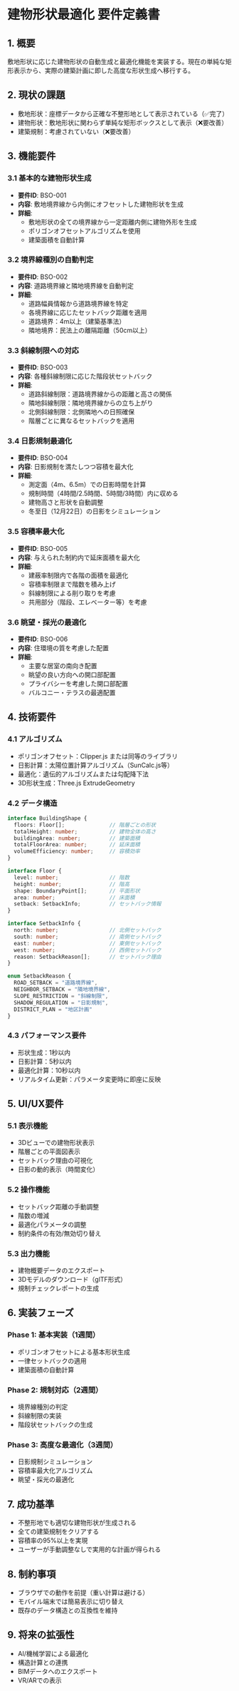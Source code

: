 # 建物形状最適化 要件定義書

## 1. 概要
敷地形状に応じた建物形状の自動生成と最適化機能を実装する。現在の単純な矩形表示から、実際の建築計画に即した高度な形状生成へ移行する。

## 2. 現状の課題
- 敷地形状：座標データから正確な不整形地として表示されている（✅完了）
- 建物形状：敷地形状に関わらず単純な矩形ボックスとして表示（❌要改善）
- 建築規制：考慮されていない（❌要改善）

## 3. 機能要件

### 3.1 基本的な建物形状生成
- **要件ID**: BSO-001
- **内容**: 敷地境界線から内側にオフセットした建物形状を生成
- **詳細**:
  - 敷地形状の全ての境界線から一定距離内側に建物外形を生成
  - ポリゴンオフセットアルゴリズムを使用
  - 建築面積を自動計算

### 3.2 境界線種別の自動判定
- **要件ID**: BSO-002
- **内容**: 道路境界線と隣地境界線を自動判定
- **詳細**:
  - 道路幅員情報から道路境界線を特定
  - 各境界線に応じたセットバック距離を適用
  - 道路境界：4m以上（建築基準法）
  - 隣地境界：民法上の離隔距離（50cm以上）

### 3.3 斜線制限への対応
- **要件ID**: BSO-003
- **内容**: 各種斜線制限に応じた階段状セットバック
- **詳細**:
  - 道路斜線制限：道路境界線からの距離と高さの関係
  - 隣地斜線制限：隣地境界線からの立ち上がり
  - 北側斜線制限：北側隣地への日照確保
  - 階層ごとに異なるセットバックを適用

### 3.4 日影規制最適化
- **要件ID**: BSO-004
- **内容**: 日影規制を満たしつつ容積を最大化
- **詳細**:
  - 測定面（4m、6.5m）での日影時間を計算
  - 規制時間（4時間/2.5時間、5時間/3時間）内に収める
  - 建物高さと形状を自動調整
  - 冬至日（12月22日）の日影をシミュレーション

### 3.5 容積率最大化
- **要件ID**: BSO-005
- **内容**: 与えられた制約内で延床面積を最大化
- **詳細**:
  - 建蔽率制限内で各階の面積を最適化
  - 容積率制限まで階数を積み上げ
  - 斜線制限による削り取りを考慮
  - 共用部分（階段、エレベーター等）を考慮

### 3.6 眺望・採光の最適化
- **要件ID**: BSO-006
- **内容**: 住環境の質を考慮した配置
- **詳細**:
  - 主要な居室の南向き配置
  - 眺望の良い方向への開口部配置
  - プライバシーを考慮した開口部配置
  - バルコニー・テラスの最適配置

## 4. 技術要件

### 4.1 アルゴリズム
- ポリゴンオフセット：Clipper.js または同等のライブラリ
- 日影計算：太陽位置計算アルゴリズム（SunCalc.js等）
- 最適化：遺伝的アルゴリズムまたは勾配降下法
- 3D形状生成：Three.js ExtrudeGeometry

### 4.2 データ構造
```typescript
interface BuildingShape {
  floors: Floor[];              // 階層ごとの形状
  totalHeight: number;          // 建物全体の高さ
  buildingArea: number;         // 建築面積
  totalFloorArea: number;       // 延床面積
  volumeEfficiency: number;     // 容積効率
}

interface Floor {
  level: number;                // 階数
  height: number;               // 階高
  shape: BoundaryPoint[];       // 平面形状
  area: number;                 // 床面積
  setback: SetbackInfo;         // セットバック情報
}

interface SetbackInfo {
  north: number;                // 北側セットバック
  south: number;                // 南側セットバック
  east: number;                 // 東側セットバック
  west: number;                 // 西側セットバック
  reason: SetbackReason[];      // セットバック理由
}

enum SetbackReason {
  ROAD_SETBACK = "道路境界線",
  NEIGHBOR_SETBACK = "隣地境界線",
  SLOPE_RESTRICTION = "斜線制限",
  SHADOW_REGULATION = "日影規制",
  DISTRICT_PLAN = "地区計画"
}
```

### 4.3 パフォーマンス要件
- 形状生成：1秒以内
- 日影計算：5秒以内
- 最適化計算：10秒以内
- リアルタイム更新：パラメータ変更時に即座に反映

## 5. UI/UX要件

### 5.1 表示機能
- 3Dビューでの建物形状表示
- 階層ごとの平面図表示
- セットバック理由の可視化
- 日影の動的表示（時間変化）

### 5.2 操作機能
- セットバック距離の手動調整
- 階数の増減
- 最適化パラメータの調整
- 制約条件の有効/無効切り替え

### 5.3 出力機能
- 建物概要データのエクスポート
- 3Dモデルのダウンロード（glTF形式）
- 規制チェックレポートの生成

## 6. 実装フェーズ

### Phase 1: 基本実装（1週間）
- ポリゴンオフセットによる基本形状生成
- 一律セットバックの適用
- 建築面積の自動計算

### Phase 2: 規制対応（2週間）
- 境界線種別の判定
- 斜線制限の実装
- 階段状セットバックの生成

### Phase 3: 高度な最適化（3週間）
- 日影規制シミュレーション
- 容積率最大化アルゴリズム
- 眺望・採光の最適化

## 7. 成功基準
- 不整形地でも適切な建物形状が生成される
- 全ての建築規制をクリアする
- 容積率の95%以上を実現
- ユーザーが手動調整なしで実用的な計画が得られる

## 8. 制約事項
- ブラウザでの動作を前提（重い計算は避ける）
- モバイル端末では簡易表示に切り替え
- 既存のデータ構造との互換性を維持

## 9. 将来の拡張性
- AI/機械学習による最適化
- 構造計算との連携
- BIMデータへのエクスポート
- VR/ARでの表示